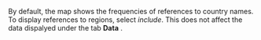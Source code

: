 By default, the map shows the frequencies of references to country names. To display references to regions, select _include_. This does not affect the data dispalyed under the tab **Data** .
